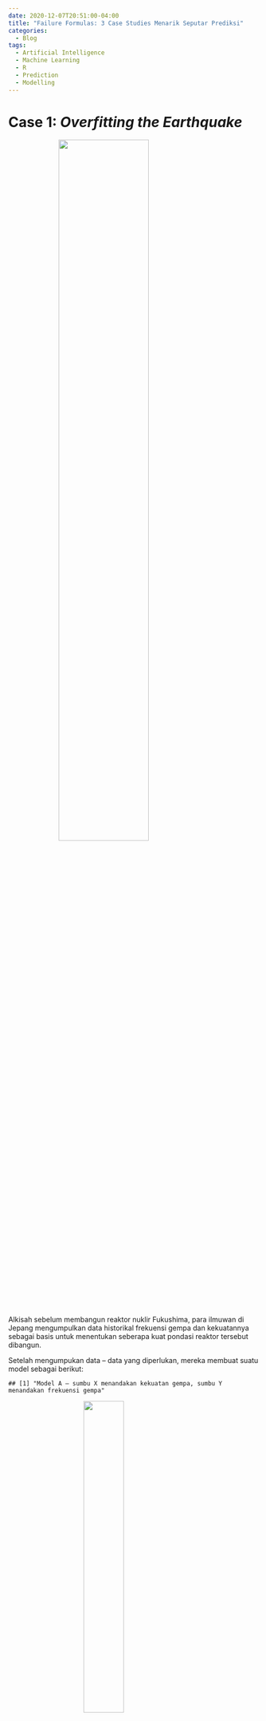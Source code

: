 ```yaml
---
date: 2020-12-07T20:51:00-04:00
title: "Failure Formulas: 3 Case Studies Menarik Seputar Prediksi"
categories:
  - Blog
tags:
  - Artificial Intelligence
  - Machine Learning
  - R
  - Prediction
  - Modelling
---
```


# Case 1: *Overfitting the Earthquake*

<img src="https://passingthroughresearcher.files.wordpress.com/2015/06/fukushima-meltdown-prevailing-winds1.jpg" width="60%" style="display: block; margin: auto;" />

Alkisah sebelum membangun reaktor nuklir Fukushima, para ilmuwan di
Jepang mengumpulkan data historikal frekuensi gempa dan kekuatannya
sebagai basis untuk menentukan seberapa kuat pondasi reaktor tersebut
dibangun.

Setelah mengumpukan data – data yang diperlukan, mereka membuat suatu
model sebagai berikut:

    ## [1] "Model A – sumbu X menandakan kekuatan gempa, sumbu Y menandakan frekuensi gempa"

<img src="https://passingthroughresearcher.files.wordpress.com/2015/06/fuku-1.png" width="40%" style="display: block; margin: auto;" />

Dari model yang didapatkan, mereka tampak tidak puas karena menurut
mereka model tersebut tidak fit. masih ada titik – titik yang tidak
dilalui oleh garis model. Oleh karena itu, mereka membuat ulang modelnya
menjadi seperti ini:

    ## [1] "Model B"

<img src="https://passingthroughresearcher.files.wordpress.com/2015/06/fuku-2.png" width="40%" style="display: block; margin: auto;" />

Kali ini, mereka puas dengan model baru. Titik – titik data tampak
sangat fit dengan garis model yang dibentuk.

Berdasarkan model ini, mereka membangun pondasi reaktor Fukushima agar
kuat menghadapi gempa berkekuatan 8 – 8.5 skala Richter. Namun apa yang
terjadi, Maret 2011, Jepang dhantam gempat dahsyat berkekuatan 9 skala
Richter. Akibatnya, reaktor ini jebol. Lalu apa yang salah dengan model
yang dibuat?

Jika kita bandingkan kedua model yang dibuat, model A (yang dianggap
tidak fit) masih memperhitungkan peluang terjadinya gempa berkekuatan 9
skala Richter. Sedangkan model B justru sebaliknya. Peluang terjadinya
gempa berkekuatan 9 skala Richter sangat sedikit sekali.

> Overfit model will score better according to most statistical test. It
> is fitting the noise rather than signal hence it actually worse
> explaining the real world. It is good in paper, but worse in real
> world.

<img src="https://passingthroughresearcher.files.wordpress.com/2015/06/fit.png" width="40%" style="display: block; margin: auto;" />

> Pesan moralnya adalah, seringkali kita mencoba membuat model yang
> sangat fit. Misal dalam regresi, kita selalu mencoba mendapatkan R
> square yang hampir 1. pada kenyataannya, mungkin kita tidak perlu
> sangat sempurna untuk itu.

[Sumber](https://mpra.ub.uni-muenchen.de/69383/1/MPRA_paper_69383.pdf).

-----

# Case 2: *Butterfly Effect*

> The flap of a butterfly’s wings in Brazil can set off a tornado in
> Texas.

<img src="https://passingthroughresearcher.files.wordpress.com/2015/06/bfly.jpg" width="30%" style="display: block; margin: auto;" />

Sudah pernah menonton film **Butterfly Effect**? Alkisah seorang pria
bernama Evan (diperankan oleh Ashton Kutcher) memiliki kemampuan untuk
kembali ke masa lalu. Singkat cerita, sedikit saja perubahan yang ia
lakukan di masa lalu ternyata mengubah total masa depannya.

> In chaos theory, the butterfly effect is the sensitive dependence on
> initial conditions in which a small change in one state of a
> deterministic nonlinear system can result in large differences in a
> later state.

Istilah ini populer setelah matematikawan MIT **Edward Lorenz** (yang
juga seorang meteorologis *US Air Force*) sedang mengembangkan suatu
model *weather forecasting* di tahun 1972.

<img src="https://passingthroughresearcher.files.wordpress.com/2015/06/lorents.png" width="20%" style="display: block; margin: auto;" />

Saat melakukan *first trial*, cuaca di Kansas disebutkan *clear sky*.
Namun pada *second trial*, cuaca di Kansas berubah menjadi
*thunderstorm*.

Saat ditelusuri, ternyata pada saat *first trial*, *engineer* memasukkan
data konstanta `29,5168` pada model.

Sedangkan pada *second trial*, *engineer* memasukkan data konstanta
`29,517`.

Suatu pembulatan yang biasanya kita remehkan (akibat terlalu kecil)
justru mengubah keseluruhan *output* pada model atau sistem. Beruntung
sekarang ini, untuk melakukan perhitungan yang rumit, kita sudah tidak
menggunakan hitungan manual kalkulator dan kertas lagi.

> Pesan moralnya adalah, perhatikan baik – baik data Anda jika bekerja
> pada suatu model. Sekecil apapun perubahan yang ada bisa jadi
> berdampak besar.

-----

# Case 3: *The Role of The Range*

<img src="https://passingthroughresearcher.files.wordpress.com/2015/06/north-dakota.png" width="40%" style="display: block; margin: auto;" />

Gambar di atas adalah kondisi **North Dakota** pada tahun 1997. Sebelum
dan pasca banjir besar yang melanda. Konon katanya banjir terparah sejak
1826.

Apa sebenarnya yang terjadi pada saat itu?

Banjir terjadi karena **Red River Valley** meluap. *National Weather
Forecast* memberikan prediksi bahwa akibat curah hujan pada saat itu,
sungai akan meluap setinggi `49` *feet*. Namun mereka tidak memberikan
informasi bahwa ada range sebesar `+- 9` *feet*.

Oleh karena itu, dibuatlah tanggul setinggi `51` *feet*, `2` *feet*
lebih tinggi dibanding angka yang telah diinformasikan sebelumnya.

<img src="https://passingthroughresearcher.files.wordpress.com/2015/06/banjir.png" width="50%" style="display: block; margin: auto;" />

Ternyata curah hujan pada saat itu mengakibatkan sungai meluap hingga
`54` *feet*. Akibatnya, terjadi banjir yang merendam wilayah tersebut.

<img src="https://passingthroughresearcher.files.wordpress.com/2015/06/north-dakota-lagi.png" width="40%" style="display: block; margin: auto;" />

> Pesan moralnya adalah, komunikasikan dengan jelas prediksi yang kita
> lakukan beserta dengan tingkat kesalahan atau range yang mungkin
> terjadi.
